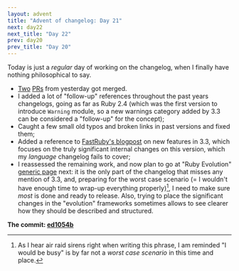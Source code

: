 ```yaml
---
layout: advent
title: "Advent of changelog: Day 21"
next: day22
next_title: "Day 22"
prev: day20
prev_title: "Day 20"
---
```


Today is just a _regular_ day of working on the changelog, when I finally have nothing philosophical to say.

* [Two](https://github.com/ruby/ruby/pull/9308) [PRs](https://github.com/ruby/ruby/pull/9309) from yesterday got merged.
* I added a lot of "follow-up" references throughout the past years changelogs, going as far as Ruby 2.4 (which was the first version to introduce `Warning` module, so a new warnings category added by 3.3 can be considered a "follow-up" for the concept);
* Caught a few small old typos and broken links in past versions and fixed them;
* Added a reference to [FastRuby's blogpost](https://www.fastruby.io/blog/ruby-3-3.html) on new features in 3.3, which focuses on the truly significant internal changes on this version, which my _language_ changelog fails to cover;
* I reassessed the remaining work, and now plan to go at "Ruby Evolution" [generic page](https://rubyreferences.github.io/rubychanges/evolution.html) next: it is the only part of the changelog that misses any mention of 3.3, and, preparing for the worst case scenario (= I wouldn't have enough time to wrap-up everything properly)[^1], I need to make sure _most_ is done and ready to release. Also, trying to place the significant changes in the "evolution" frameworks sometimes allows to see clearer how they should be described and structured.

[^1]: As I hear air raid sirens right when writing this phrase, I am reminded "I would be busy" is by far not a _worst case scenario_ in this time and place.

**The commit: [ed1054b](https://github.com/rubyreferences/rubychanges/commit/ed1054b)**
